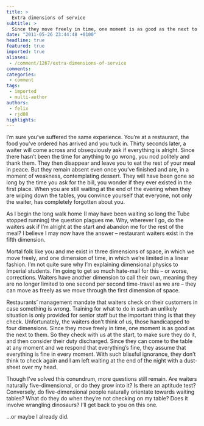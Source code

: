 ```yaml
---
title: >
  Extra dimensions of service
subtitle: >
  Since they move freely in time, one moment is as good as the next to them
date: "2011-05-26 23:44:48 +0100"
headline: true
featured: true
imported: true
aliases:
 - /comment/1267/extra-dimensions-of-service
comments:
categories:
 - comment
tags:
 - imported
 - multi-author
authors:
 - felix
 - rjd08
highlights:
---
```


I’m sure you’ve suffered the same experience. You’re at a restaurant, the food you’ve ordered has arrived and you tuck in. Thirty seconds later, a waiter will come across and obsequiously ask if everything is alright. Since there hasn’t been the time for anything to go wrong, you nod politely and thank them. They then disappear and leave you to eat the rest of your meal in peace. But they remain absent even once you’ve finished and are, in a moment of weakness, contemplating dessert. They will have been gone so long by the time you ask for the bill, you wonder if they ever existed in the first place. When you are still waiting at the end of the evening when they are wiping down the tables, you convince yourself that everyone, not only the waiter, has completely forgotten about you.

As I begin the long walk home (I may have been waiting so long the Tube stopped running) the question plagues me. Why, wherever I go, do the waiters ask if I’m alright at the start and abandon me for the rest of the meal? I believe I may now have the answer – restaurant waiters exist in the fifth dimension.

Mortal folk like you and me exist in three dimensions of space, in which we move freely, and one dimension of time, in which we’re limited in a linear fashion. I’m not quite sure why I’m explaining dimensional physics to Imperial students. I’m going to get so much hate-mail for this – or worse, corrections. Waiters have another dimension to call their own, meaning they are no longer limited to one second per second time-travel as we are – they can move as freely as we move through the first dimension of space.

Restaurants’ management mandate that waiters check on their customers in case something is wrong. Training for what to do in such an unlikely situation is only provided for senior staff but the important thing is that they check. Unfortunately, the waiters don’t think of us, those handicapped to four dimensions. Since they move freely in time, one moment is as good as the next to them. So they check with us at the start, to make sure they do it, and then consider their duty discharged. Since they can come to the table at any moment and we respond that everything’s fine, they assume that everything is fine in every moment. With such blissful ignorance, they don’t think to check again and I am left waiting at the end of the night with a dust-sheet over my head.

Though I’ve solved this conundrum, more questions still remain. Are waiters naturally five-dimensional, or do they grow into it? Is there an aptitude test? Conversely, do five-dimensional people naturally orientate towards waiting tables? What do they do when they’re not checking on my table? Does it involve wrangling dinosaurs? I’ll get back to you on this one.

…or maybe I already did.
